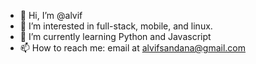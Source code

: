 - 👋 Hi, I’m @alvif
- 👀 I’m interested in full-stack, mobile, and linux.
- 🌱 I’m currently learning Python and Javascript
- 📫 How to reach me: email at alvifsandana@gmail.com 

<!---
alvif/alvif is a ✨ special ✨ repository because its `README.md` (this file) appears on your GitHub profile.
You can click the Preview link to take a look at your changes.
--->
